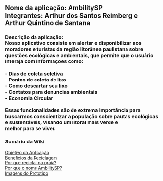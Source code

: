 <h2>Nome da aplicação: AmbilitySP <br>
Integrantes: Arthur dos Santos Reimberg e Arthur Quintino de Santana</h2>
<h3>Descrição da aplicação:<br>
Nosso aplicativo consiste em alertar e disponibilizar aos moradores e turistas da região litorânea paulistana sobre questões ecológicas e ambientais, que permite que o usuário interaja com informações como: <br>
<br>
- Dias de coleta seletiva <br>
- Pontos de coleta de lixo <br>
- Como descartar seu lixo <br> 
- Contatos para denuncias ambientais <br>
- Economia Circular <br>
<br>
  Essas funcionalidades são de extrema importância para buscarmos conscientizar a população sobre pautas ecológicas e sustentáveis, visando um litoral mais verde e melhor para se viver.
</h3>

<h3>Sumário da Wiki</h3>

[Objetivo da Aplicação](https://github.com/ArthurQuintino/AmbilitySP-Web/wiki#objetivo-da-aplica%C3%A7%C3%A3o-)<br>
[Benefícios da Reciclagem](https://github.com/ArthurQuintino/AmbilitySP-Web/wiki#benef%C3%ADcios-da-reciclagem-)<br>
[Por que reciclar na praia?](https://github.com/ArthurQuintino/AmbilitySP-Web/wiki#por-que-reciclar-na-praia--)<br>
[Por que o nome AmbilitySP?](https://github.com/ArthurQuintino/AmbilitySP-Web/wiki#por-que-o-nome-ambilitysp)<br>
[Imagens do Prototipo](https://github.com/ArthurQuintino/AmbilitySP-Web/wiki/Prototipo#an%C3%A1lise-do-prot%C3%B3tipo)<br>
